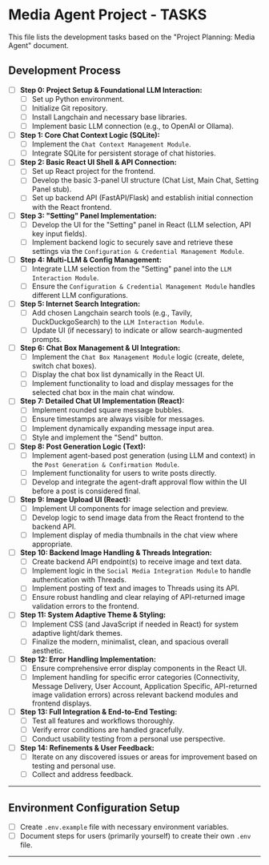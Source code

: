 # Media Agent Project - TASKS

This file lists the development tasks based on the "Project Planning: Media Agent" document.

## Development Process

- [ ] **Step 0: Project Setup & Foundational LLM Interaction:**
    - [ ] Set up Python environment.
    - [ ] Initialize Git repository.
    - [ ] Install Langchain and necessary base libraries.
    - [ ] Implement basic LLM connection (e.g., to OpenAI or Ollama).

- [ ] **Step 1: Core Chat Context Logic (SQLite):**
    - [ ] Implement the `Chat Context Management Module`.
    - [ ] Integrate SQLite for persistent storage of chat histories.

- [ ] **Step 2: Basic React UI Shell & API Connection:**
    - [ ] Set up React project for the frontend.
    - [ ] Develop the basic 3-panel UI structure (Chat List, Main Chat, Setting Panel stub).
    - [ ] Set up backend API (FastAPI/Flask) and establish initial connection with the React frontend.

- [ ] **Step 3: "Setting" Panel Implementation:**
    - [ ] Develop the UI for the "Setting" panel in React (LLM selection, API key input fields).
    - [ ] Implement backend logic to securely save and retrieve these settings via the `Configuration & Credential Management Module`.

- [ ] **Step 4: Multi-LLM & Config Management:**
    - [ ] Integrate LLM selection from the "Setting" panel into the `LLM Interaction Module`.
    - [ ] Ensure the `Configuration & Credential Management Module` handles different LLM configurations.

- [ ] **Step 5: Internet Search Integration:**
    - [ ] Add chosen Langchain search tools (e.g., Tavily, DuckDuckgoSearch) to the `LLM Interaction Module`.
    - [ ] Update UI (if necessary) to indicate or allow search-augmented prompts.

- [ ] **Step 6: Chat Box Management & UI Integration:**
    - [ ] Implement the `Chat Box Management Module` logic (create, delete, switch chat boxes).
    - [ ] Display the chat box list dynamically in the React UI.
    - [ ] Implement functionality to load and display messages for the selected chat box in the main chat window.

- [ ] **Step 7: Detailed Chat UI Implementation (React):**
    - [ ] Implement rounded square message bubbles.
    - [ ] Ensure timestamps are always visible for messages.
    - [ ] Implement dynamically expanding message input area.
    - [ ] Style and implement the "Send" button.

- [ ] **Step 8: Post Generation Logic (Text):**
    - [ ] Implement agent-based post generation (using LLM and context) in the `Post Generation & Confirmation Module`.
    * [ ] Implement functionality for users to write posts directly.
    * [ ] Develop and integrate the agent-draft approval flow within the UI before a post is considered final.

- [ ] **Step 9: Image Upload UI (React):**
    - [ ] Implement UI components for image selection and preview.
    - [ ] Develop logic to send image data from the React frontend to the backend API.
    - [ ] Implement display of media thumbnails in the chat view where appropriate.

- [ ] **Step 10: Backend Image Handling & Threads Integration:**
    - [ ] Create backend API endpoint(s) to receive image and text data.
    - [ ] Implement logic in the `Social Media Integration Module` to handle authentication with Threads.
    - [ ] Implement posting of text and images to Threads using its API.
    - [ ] Ensure robust handling and clear relaying of API-returned image validation errors to the frontend.

- [ ] **Step 11: System Adaptive Theme & Styling:**
    - [ ] Implement CSS (and JavaScript if needed in React) for system adaptive light/dark themes.
    - [ ] Finalize the modern, minimalist, clean, and spacious overall aesthetic.

- [ ] **Step 12: Error Handling Implementation:**
    - [ ] Ensure comprehensive error display components in the React UI.
    - [ ] Implement handling for specific error categories (Connectivity, Message Delivery, User Account, Application Specific, API-returned image validation errors) across relevant backend modules and frontend displays.

- [ ] **Step 13: Full Integration & End-to-End Testing:**
    - [ ] Test all features and workflows thoroughly.
    - [ ] Verify error conditions are handled gracefully.
    - [ ] Conduct usability testing from a personal use perspective.

- [ ] **Step 14: Refinements & User Feedback:**
    - [ ] Iterate on any discovered issues or areas for improvement based on testing and personal use.
    - [ ] Collect and address feedback.

---

## Environment Configuration Setup
- [ ] Create `.env.example` file with necessary environment variables.
- [ ] Document steps for users (primarily yourself) to create their own `.env` file.

---